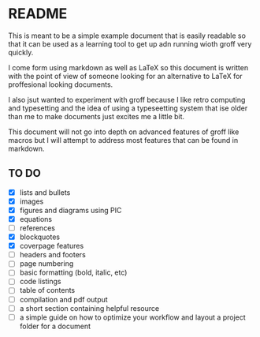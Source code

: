 # README

This is meant to be a simple example document that is easily readable so that it can be used as a learning tool to get up adn running wioth groff very quickly.

I come form using markdown as well as LaTeX so this document is written with the point of view of someone looking for an alternative to LaTeX for proffesional looking documents.

I also jsut wanted to experiment with groff because I like retro computing and typesetting and the idea of using a typeseetting system that ise older than me to make documents just excites me a little bit.

This document will not go into depth on advanced features of groff like macros but I will attempt to address most features that can be found in markdown.

## TO DO

- [x] lists and bullets
- [x] images
- [x] figures and diagrams using PIC
- [x] equations
- [ ] references
- [x] blockquotes
- [x] coverpage features
- [ ] headers and footers
- [ ] page numbering
- [ ] basic formatting (bold, italic, etc)
- [ ] code listings
- [ ] table of contents
- [ ] compilation and pdf output
- [ ] a short section containing helpful resource
- [ ] a simple guide on how to optimize your workflow and layout a project folder for a document
